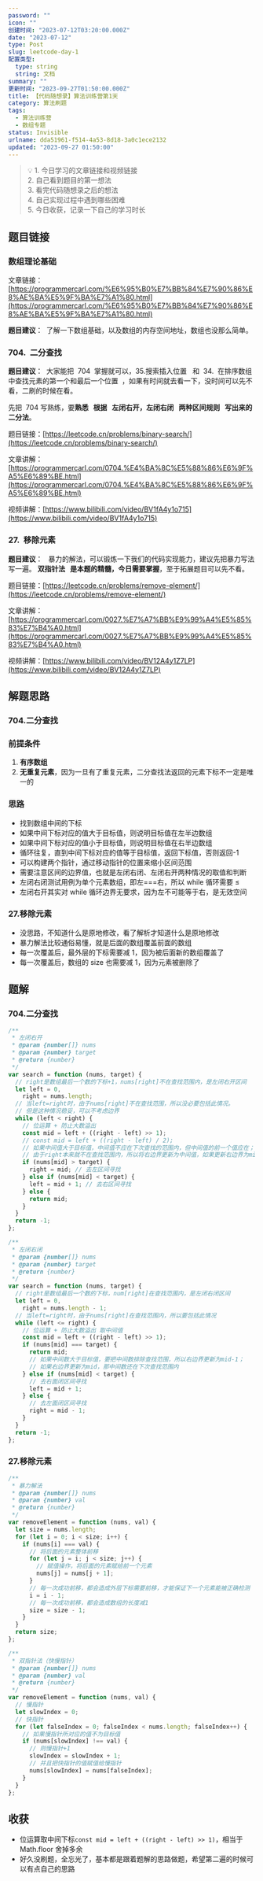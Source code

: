 ```yaml
---
password: ""
icon: ""
创建时间: "2023-07-12T03:20:00.000Z"
date: "2023-07-12"
type: Post
slug: leetcode-day-1
配置类型:
  type: string
  string: 文档
summary: ""
更新时间: "2023-09-27T01:50:00.000Z"
title: 【代码随想录】算法训练营第1天
category: 算法刷题
tags:
  - 算法训练营
  - 数组专题
status: Invisible
urlname: dda51961-f514-4a53-8d18-3a0c1ece2132
updated: "2023-09-27 01:50:00"
---
```


> 💡 1. 今日学习的文章链接和视频链接  
> 2. 自己看到题目的第一想法  
> 3. 看完代码随想录之后的想法  
> 4. 自己实现过程中遇到哪些困难  
> 5. 今日收获，记录一下自己的学习时长

## 题目链接

### **数组理论基础**

文章链接：[https://programmercarl.com/%E6%95%B0%E7%BB%84%E7%90%86%E8%AE%BA%E5%9F%BA%E7%A1%80.html](https://programmercarl.com/%E6%95%B0%E7%BB%84%E7%90%86%E8%AE%BA%E5%9F%BA%E7%A1%80.html)

**题目建议**：  了解一下数组基础，以及数组的内存空间地址，数组也没那么简单。

### **704.  二分查找**

**题目建议**：  大家能把  704  掌握就可以，35.搜索插入位置   和  34.  在排序数组中查找元素的第一个和最后一个位置  ，如果有时间就去看一下，没时间可以先不看，二刷的时候在看。

先把  704 写熟练，要**熟悉   根据   左闭右开，左闭右闭   两种区间规则   写出来的二分法**。

题目链接：[https://leetcode.cn/problems/binary-search/](https://leetcode.cn/problems/binary-search/)

文章讲解：[https://programmercarl.com/0704.%E4%BA%8C%E5%88%86%E6%9F%A5%E6%89%BE.html](https://programmercarl.com/0704.%E4%BA%8C%E5%88%86%E6%9F%A5%E6%89%BE.html)

视频讲解：[https://www.bilibili.com/video/BV1fA4y1o715](https://www.bilibili.com/video/BV1fA4y1o715)

### **27.  移除元素**

**题目建议**：   暴力的解法，可以锻炼一下我们的代码实现能力，建议先把暴力写法写一遍。 **双指针法   是本题的精髓，今日需要掌握**，至于拓展题目可以先不看。

题目链接：[https://leetcode.cn/problems/remove-element/](https://leetcode.cn/problems/remove-element/)

文章讲解：[https://programmercarl.com/0027.%E7%A7%BB%E9%99%A4%E5%85%83%E7%B4%A0.html](https://programmercarl.com/0027.%E7%A7%BB%E9%99%A4%E5%85%83%E7%B4%A0.html)

视频讲解：[https://www.bilibili.com/video/BV12A4y1Z7LP](https://www.bilibili.com/video/BV12A4y1Z7LP)

## 解题思路

### 704.二分查找

### 前提条件

1. **有序数组**
2. **无重复元素**，因为一旦有了重复元素，二分查找法返回的元素下标不一定是唯一的

### 思路

- 找到数组中间的下标
- 如果中间下标对应的值大于目标值，则说明目标值在左半边数组
- 如果中间下标对应的值小于目标值，则说明目标值在右半边数组
- 循环往复，直到中间下标对应的值等于目标值，返回下标值，否则返回-1
- 可以构建两个指针，通过移动指针的位置来缩小区间范围
- 需要注意区间的边界值，也就是左闭右闭、左闭右开两种情况的取值和判断
- 左闭右闭测试用例为单个元素数组，即左===右，所以 while 循环需要 ≤
- 左闭右开其实对 while 循环边界无要求，因为左不可能等于右，是无效空间

### 27.移除元素

- 没思路，不知道什么是原地修改，看了解析才知道什么是原地修改
- 暴力解法比较通俗易懂，就是后面的数组覆盖前面的数组
- 每一次覆盖后，最外层的下标需要减 1，因为被后面新的数组覆盖了
- 每一次覆盖后，数组的 size 也需要减 1，因为元素被删除了

## 题解

### 704.二分查找

```javascript
/**
 * 左闭右开
 * @param {number[]} nums
 * @param {number} target
 * @return {number}
 */
var search = function (nums, target) {
  // right是数组最后一个数的下标+1，nums[right]不在查找范围内，是左闭右开区间
  let left = 0,
    right = nums.length;
  // 当left=right时，由于nums[right]不在查找范围，所以没必要包括此情况。
  // 但是这种情况稳妥，可以不考虑边界
  while (left < right) {
    // 位运算 + 防止大数溢出
    const mid = left + ((right - left) >> 1);
    // const mid = left + ((right - left) / 2);
    // 如果中间值大于目标值，中间值不应在下次查找的范围内，但中间值的前一个值应在；
    // 由于right本来就不在查找范围内，所以将右边界更新为中间值，如果更新右边界为mid-1则将中间值的前一个值也踢出了下次寻找范围
    if (nums[mid] > target) {
      right = mid; // 去左区间寻找
    } else if (nums[mid] < target) {
      left = mid + 1; // 去右区间寻找
    } else {
      return mid;
    }
  }
  return -1;
};
```

```javascript
/**
 * 左闭右闭
 * @param {number[]} nums
 * @param {number} target
 * @return {number}
 */
var search = function (nums, target) {
  // right是数组最后一个数的下标，num[right]在查找范围内，是左闭右闭区间
  let left = 0,
    right = nums.length - 1;
  // 当left=right时，由于nums[right]在查找范围内，所以要包括此情况
  while (left <= right) {
    // 位运算 + 防止大数溢出 取中间值
    const mid = left + ((right - left) >> 1);
    if (nums[mid] === target) {
      return mid;
      // 如果中间数大于目标值，要把中间数排除查找范围，所以右边界更新为mid-1；
      // 如果右边界更新为mid，那中间数还在下次查找范围内
    } else if (nums[mid] < target) {
      // 去右面闭区间寻找
      left = mid + 1;
    } else {
      // 去左面闭区间寻找
      right = mid - 1;
    }
  }
  return -1;
};
```

### 27.移除元素

```javascript
/**
 * 暴力解法
 * @param {number[]} nums
 * @param {number} val
 * @return {number}
 */
var removeElement = function (nums, val) {
  let size = nums.length;
  for (let i = 0; i < size; i++) {
    if (nums[i] === val) {
      // 将后面的元素整体前移
      for (let j = i; j < size; j++) {
        // 赋值操作，将后面的元素赋给前一个元素
        nums[j] = nums[j + 1];
      }
      // 每一次成功前移，都会造成外层下标需要前移，才能保证下一个元素能被正确检测
      i = i - 1;
      // 每一次成功前移，都会造成数组的长度减1
      size = size - 1;
    }
  }
  return size;
};
```

```javascript
/**
 * 双指针法（快慢指针）
 * @param {number[]} nums
 * @param {number} val
 * @return {number}
 */
var removeElement = function (nums, val) {
  // 慢指针
  let slowIndex = 0;
  // 快指针
  for (let falseIndex = 0; falseIndex < nums.length; falseIndex++) {
    // 如果慢指针所对应的值不为目标值
    if (nums[slowIndex] !== val) {
      // 则慢指针+1
      slowIndex = slowIndex + 1;
      // 并且把快指针的值赋值给慢指针
      nums[slowIndex] = nums[falseIndex];
    }
  }
};
```

## 收获

- 位运算取中间下标`const mid = left + ((right - left) >> 1)`，相当于 Math.floor 舍掉多余
- 好久没刷题，全忘光了，基本都是跟着题解的思路做题，希望第二遍的时候可以有点自己的思路
